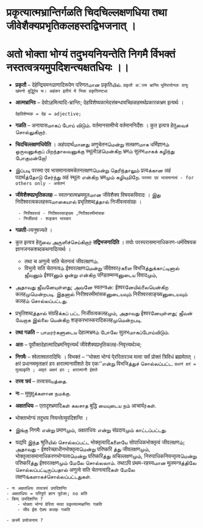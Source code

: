 
# प्रकृत्यात्मभ्रान्तिर्गळति चिदचिल्लक्षणधिया तथा जीवेशैक्यप्रभृतिकलहस्तद्विभजनात् ।
# अतो भोक्ता भोग्यं तदुभयनियन्तेति निगमै र्विभक्तं नस्तत्वत्रयमुपदिशन्त्यक्षतधियः ।।



- __प्रकृतौ__ – देहेन्द्रियमनःप्राणादिरूपेण परिणतமான प्रकृतिயில். 
    ``प्रकृतौ अात्म भ्रान्तिः``
    ``भूमिरापोनलः वायुः खंमनो बुद्धुिरेव च। अहंकर इतीयं मे भिन्ना प्रकृतिरष्टधा``
  
- __आत्मभ्रान्तिः__ – देवोऽहमित्यादि-भ्रान्तिः; देहविशेष्यकाभेदसंबन्धावच्छिन्नाहमर्थप्रकारकभ्रम इत्यर्थः । 
  
    ``देहविशेष्यक = देह = adjective;   ``
  
- __गळति__ – अनायासமாகப் போய் விடும். वर्तमानसामीप्ये वर्तमाननिर्देशः । कुत इत्यत्र हेतुவைச் சொல்லுகிறார். 

- __चिदचिल्लक्षणधियेति__ । अहंपदार्थமானது अणुचेतनமென்று सलक्षणமாக धर्मिज्ञानம் ஒருவனுக்குப் பிறந்தாலவனுக்கு स्थूलोऽहமென்கிற भ्रमம் सुलभமாகக் கழிந்து போகுமன்றோ! 

- இப்படி परस्मा एव भासमानत्वमचेतनलक्षणமென்று தெரிந்தாலும் प्रत्यக்கான अहं पदार्थத்தோடு சேர்ந்து अहं स्थूलः என்கிற भ्रमமும் கழியுமிறே. 
    ``परस्मा एव भासमानत्वं - for others only - अचेतनं ``
    
- __जीवेशैक्यप्रभृतिकलहः__ – स्वतन्त्रात्मभ्रममूलமான जीवेशैक्य विषयकविवादः । இது निरीश्वरत्वकलहरूपமாகையால் प्रभृतिशब्दத்தால் निर्जीवत्वसंग्रहः । 
   ```
    - निरीश्वरत्वं - निरीश्वरसाङ्ख्य ,निरीश्वरमीमांसक
    - निर्जीवत्वं - शङ्कर भास्कर
   ```
   
- __गळती__-त्यनुषज्यते । 

- कुत इत्यत्र हेतुவை அருளிச்செய்கிறார் __तद्विभजनादिति__ । तयोः परस्परासमानाधिकरण-धर्मविषयक ज्ञानजनकशब्दकथनादित्यर्थः । 

  - तथा च अणुत्वे सति चेतनत्वं जीवलक्षणம். 
  - विभुत्वे सति चेतनत्वம் ईश्वरलक्षणமென்று जीवेश्वरர்களை विभजिத்துக்காட்டினால் ஜீவனும் ईश्वरனும் ஒன்று என்கிற पण्डितम्मन्यனுடைய विवादமும், 
- அதாவது ஜீவனேயுள்ளது; அவனே स्वतन्त्रன்: ईश्वरனேயில்லையென்கிற कलहமுமென்றபடி. இதனால் निरीश्वरमीमांसकனுடையவும் निरीश्वरसाङ्ख्यனுடையவும் कलहம் சொல்லப்பட்டது. 

- प्रभृतिशब्दத்தால் संग्रहिக்கப் பட்ட निर्जीवत्वकलहமும், அதாவது ईश्वरனேயுள்ளது; ஜீவன் வேறாக இல்லை யென்கிற शङ्करभास्करादिकलहமுமென்றபடி. 

- __तथा गळति__ – பாமரர்களுடைய देहात्मभ्रमம் போலே सुलभமாகப்போய்விடும். 

- __अतः__ – पूर्वोक्तदेहात्मादिभ्रमनिवृत्त्यर्थं जीवेशैक्यप्रभृतिकलह-निवृत्त्यर्थञ्च; 

- __निगमैः__ – श्वेताश्वतरादिभिः । विभक्तं – ‘‘भोक्ता भोग्यं पे्ररितारञ्च मत्वा सर्वं प्रोक्तं त्रिविधं ब्रह्ममेतत् । क्षरं प्रधानममृताक्षरं हरः क्षरात्मानावीशते देव एकः’’என்று विभजिத்துச் சொல்லப்பட்ட. 
  ``प्रधानं क्षरं = मुलप्रकृति ; अमृतं अक्षरं हरः ; क्षरात्मानौ ईशते``
  
- __तत्त्व त्रयं__ – तत्त्वत्रयயத்தை. 

- __नः__ – मुमुक्षुக்களான நமக்கு. 

- __अक्षतधियः__ – एतादृश्भ्रमादिகள் கலசாத बुद्धि யையுடைய நம் आचार्यர்கள். 

- भोक्ताभोग्यं तदुभय नियन्तेत्युपदिशन्ति । 

- இங்கு निगमैः என்று प्रमाणமும், अक्षतधियः என்று संप्रदायமும் காட்டப்பட்டது. 

- यद्यपि இந்த श्रुतिயில் சொல்லப்பட்ட भोक्तृत्वादिகளையே सोपाधिकभोक्तृत्वं जीवलक्षणம்; அதாவது - ईश्वरेच्छाधीनभोक्तृत्वமென்று परिष्करि த்து जीवलक्षणமும், भोक्तृत्वासमानाधिकरणभोग्यत्वமென்று परिष्करिத்து अचिल्लक्षणமும், निरुपाधिकनियन्तृत्वமென்று परिष्करिத்து ईश्वरलक्षणமும் மேலே சொல்லலாம். तथाऽपि प्रथम-रहस्यமான मूलमन्त्रத்திலே சொல்லப்பட்டிருப்பதால் अणुत्वे सति चेतनत्वादिகள் மேலே लक्षणங்களாகச்சொல்லப்பட்டதுகள்.




```
- नः अक्षतधियः तत्वत्रयं उपदिशन्ति
- अक्षतधियः = परिपूर्ण ज्ञान पूर्वजाः; no क्षति 
- किम् उपदिशन्ति ?
    - भोक्ता भोग्यं प्रेरिता मत्वा प्रकृत्यात्मभ्रान्तिः गळति
    - जीव ईश ऐक्य कलहः गळति

- कस्मै प्रयोजनाय ?                         
